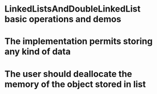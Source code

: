 # LinkedListsAndDoubleLinkedList basic operations and demos
# The implementation permits storing any kind of data
# The user should deallocate the memory of the object stored in list
